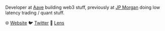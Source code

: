 Developer at [Aave](https://twitter.com/AaveAave) building web3 stuff, previously at [JP Morgan](https://www.jpmorgan.com/) doing low latency trading / quant stuff.


🌐 [Website](https://gareth-v.com)
🐦 [Twitter](https://twitter.com/gareth_______/)
🌿 [Lens](https://lenster.xyz/u/gareth)
